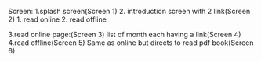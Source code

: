 Screen:
1.splash screen(Screen 1)
2. introduction screen with 2 link(Screen 2)
        1. read online
        2. read offline

3.read online page:(Screen 3)
        list of month each having a link(Screen 4)
4.read offline(Screen 5)
        Same as online but directs to read pdf book(Screen 6)
